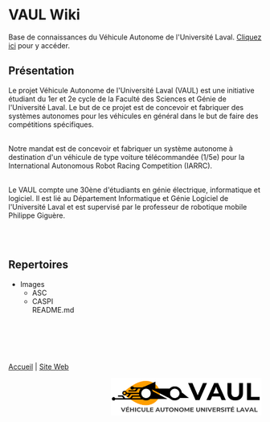 # VAUL Wiki
Base de connaissances du Véhicule Autonome de l'Université Laval. [Cliquez ici](https://github.com/vaul-ulaval/vaul-wiki/wiki) pour y accéder.


## Présentation

Le projet Véhicule Autonome de l'Université Laval (VAUL) est une initiative étudiant du 1er et 2e cycle de la Faculté des Sciences et Génie de l'Université Laval. Le but de ce projet est de concevoir et fabriquer des systèmes autonomes pour les véhicules en général dans le but de faire des compétitions spécifiques.<br/><br/>

Notre mandat est de concevoir et fabriquer un système autonome à destination d'un véhicule de type voiture télécommandée (1/5e) pour la International Autonomous Robot Racing Competition (IARRC).<br/><br/>

Le VAUL compte une 30ène d'étudiants en génie électrique, informatique et logiciel. Il est lié au Département Informatique et Génie Logiciel de l'Université Laval et est supervisé par le professeur de robotique mobile Philippe Giguère.<br/><br/>

<br/>

## Repertoires

- Images<br/>
  - ASC<br/>
  - CASPI<br/>
README.md<br/>
<br/>
<br/>
<br/>
<br/>


[Accueil](Home) | [Site Web](https://vehiculeautonome-ul.com/) 

<img style="float: right;" src="https://github.com/vaul-ulaval/vaul-wiki/blob/main/Images/Footer/VAUL_Logo_Cropped.png" width=300px />
<br/>
<br/>
